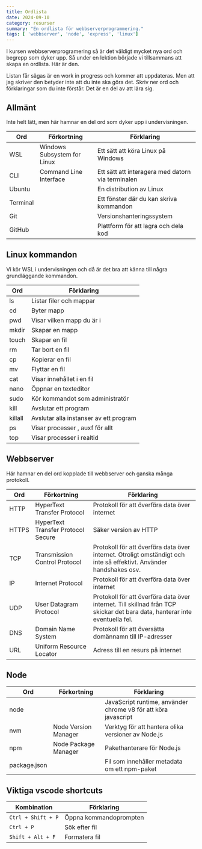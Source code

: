 ```yaml
---
title: Ordlista
date: 2024-09-10
category: resurser
summary: "En ordlista för webbserverprogrammering."
tags: [ 'webbserver', 'node', 'express', 'linux']
---
```


I kursen webbserverprogramering så är det väldigt mycket nya ord och begrepp som dyker upp. Så under en lektion började vi tillsammans att skapa en ordlista. Här är den.

Listan får sägas är en work in progress och kommer att uppdateras. Men att jag skriver den betyder inte att du inte ska göra det. Skriv ner ord och förklaringar som du inte förstår. Det är en del av att lära sig.

## Allmänt

Inte helt lätt, men här hamnar en del ord som dyker upp i undervisningen.

| Ord | Förkortning | Förklaring |
|--|--|--|
| WSL | Windows Subsystem for Linux | Ett sätt att köra Linux på Windows |
| CLI | Command Line Interface | Ett sätt att interagera med datorn via terminalen |
| Ubuntu | | En distribution av Linux |
| Terminal | | Ett fönster där du kan skriva kommandon |
| Git | | Versionshanteringssystem |
| GitHub | | Plattform för att lagra och dela kod |

## Linux kommandon

Vi kör WSL i undervisningen och då är det bra att känna till några grundläggande kommandon.

| Ord | Förklaring |
|--|--|
| ls | Listar filer och mappar |
| cd | Byter mapp |
| pwd | Visar vilken mapp du är i |
| mkdir | Skapar en mapp |
| touch | Skapar en fil |
| rm | Tar bort en fil |
| cp | Kopierar en fil |
| mv | Flyttar en fil |
| cat | Visar innehållet i en fil |
| nano | Öppnar en texteditor |
| sudo | Kör kommandot som administratör |
| kill | Avslutar ett program |
| killall | Avslutar alla instanser av ett program |
| ps | Visar processer , auxf för allt |
| top | Visar processer i realtid |

## Webbserver

Här hamnar en del ord kopplade till webbserver och ganska många protokoll.

| Ord | Förkortning | Förklaring |
|--|--|--|
| HTTP | HyperText Transfer Protocol | Protokoll för att överföra data över internet |
| HTTPS | HyperText Transfer Protocol Secure | Säker version av HTTP |
| TCP | Transmission Control Protocol | Protokoll för att överföra data över internet. Otroligt omständigt och inte så effektivt. Använder handshakes osv. |
| IP | Internet Protocol | Protokoll för att överföra data över internet |
| UDP | User Datagram Protocol | Protokoll för att överföra data över internet. Till skillnad från TCP skickar det bara data, hanterar inte eventuella fel. |
| DNS | Domain Name System | Protokoll för att översätta domännamn till IP-adresser |
| URL | Uniform Resource Locator | Adress till en resurs på internet |

## Node

| Ord | Förkortning | Förklaring |
|--|--|--|
| node | | JavaScript runtime, använder chrome v8 för att köra javascript |
| nvm | Node Version Manager | Verktyg för att hantera olika versioner av Node.js |
| npm | Node Package Manager | Pakethanterare för Node.js |
| package.json | | Fil som innehåller metadata om ett npm-paket |

## Viktiga vscode shortcuts

| Kombination | Förklaring |
|--|--|
| `Ctrl + Shift + P` | Öppna kommandoprompten |
| `Ctrl + P` | Sök efter fil |
| `Shift + Alt + F` | Formatera fil |
